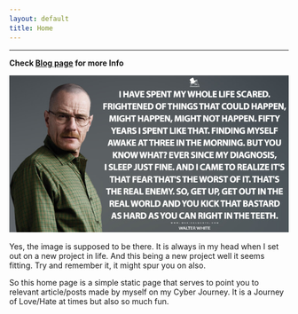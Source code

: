 ```yaml
---
layout: default
title: Home
---
```


------------------------------------------------------------------------------------



**Check [Blog page](./blog.html) for more Info**


![walter](/assets/images/I-have-spent-my-whole-life-scared_walter_white.jpg)

Yes, the image is supposed to be there. It is always in my head when I set out on a new project in life. And this
being a new project well it seems fitting.  Try and remember it, it might spur you on also.

So this home page is a simple static page that serves to point you to relevant article/posts made by myself on my 
Cyber Journey. It is a Journey of Love/Hate at times but also so much fun.
